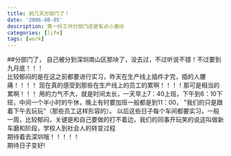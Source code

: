 ```yaml
---
title: 前几天分部门了！
date: '2006-08-05'
description: 第一份工作分部门还是有点小激动
categories: [life]
tags: [work]
---
```


##分部门了，
自己被分到深圳南山区那块了，没去过，不过听说不错！不过要到九月底！！！    
比较郁闷的是在这之前都要进行实习，昨天在生产线上插件才完，插的人腰痛！！！！
现在真的感受到那些在生产线上的员工的累啊！！！！那可是相当的累啊！！！
用的力气不大，就是时间太长，一天早上7：40上班，下午到6：10下班，中间一个半小时的午休，晚上有时要加班一般都是到11：00，
"我们的只是跟着下午去玩玩"（那些员工这样形容的）。
以后这些日子每个车间都要实习，一般一周，比较郁闷，关键是和自己要做的打不着边，我们的同事开玩笑的说这叫做新车磨和阶段，学校人到社会人的转变过程    
期待着去深圳哦！！！！！    
期待日子变好!   
